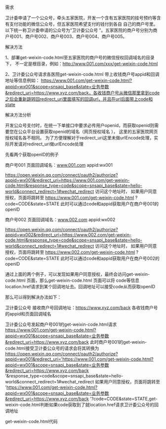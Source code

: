 需求

卫计委申请了一个公众号，牵头五家医院，开发一个含有五家医院的挂号预约等含有支付功能的微信公众号，但五家医院希望支付的钱付到各自
自己的商户号里。
以下统一称卫计委申请的公众号为“卫计委公众号 ”。五家医院的商户号分别为商户号001、商户号002、商户号003、商户号004、商户号005。

解决方法

1、部署get-weixin-code.html至五家医院的商户号的微信授权回调域名的目录下， 不一定是根目录，例如：http://www.001.com/xxx/get-weixin-code.html

2、卫计委公众号请求各医院get-weixin-code.html 带上收钱商户号appid和回调地址等信息例如： https://www.001.com/get-weixin-code.html?appid=wx001&scope=snsapi_base&state=业务参数&redirect_uri=https://www.xyz.com/back，各收钱商户号从微信那里拿到code之后会重新跳转回redirect_uri里面填写的回调url，并且在url后面带上code和state


解决方法分析

开发公众号支付时，在统一下单接口中要求必传用户openid，而获取openid则需要您在公众平台设置获取openid的域名（网页授权域名 ），
这里的五家医院网页授权域名各不相同。
为了方便理解对于redirect_uri这里未做urlEncode处理，实际开发请对redirect_uri做urlEncode处理

先看两个获取openID的例子

商户号001
页面回调域名：www.001.com
appid:wx001

https://open.weixin.qq.com/connect/oauth2/authorize?appid=wx001&redirect_uri=https://www.001.com/get-weixin-code.html&response_type=code&scope=snsapi_base&state=hello-world&connect_redirect=1#wechat_redirect
访问这个地址时， 如果用户同意授权，页面将跳转至 https://www.001.com/get-weixin-code.html ?code=CODE&state=STATE
此时可以通过code和appid获取用户在商户号001的openID


商户号002
页面回调域名：www.002.com
appid:wx002

https://open.weixin.qq.com/connect/oauth2/authorize?appid=wx002&redirect_uri=https://www.002.com/get-weixin-code.html&response_type=code&scope=snsapi_base&state=hello-world&connect_redirect=1#wechat_redirect
访问这个地址时， 如果用户同意授权，页面将跳转至 https://www.002.com/get-weixin-code.html ?code=CODE&state=STATE
此时可以通过code和appid获取用户在商户号002的openID

通过上面的两个例子，可以发现如果用户同意授权，最终会访问get-weixin-code.html 页面，那么get-weixin-code.html 页面可以将
code等信息location.href请求到某个回调地址去。回调地址可以接受code从而获取openID

那么可以得到解决办法如下：

卫计委公众号
接收商户号回调地址：https://www.xyz.com/back
各收钱商户号的appid和页面回调域名


卫计委公众号发起商户号001的get-weixin-code.html请求
https://www.001.com/get-weixin-code.html?appid=wx001&scope=snsapi_base&state=业务参数&redirect_uri=https://www.xyz.com/back
此时商户号001的get-weixin-code.html接受卫计委公众号的请求会将其转换为
https://open.weixin.qq.com/connect/oauth2/authorize?appid=wx001&redirect_uri='https://www.001.com/get-weixin-code.html?appid=wx001&scope=snsapi_base&state=业务参数&redirect_uri=https://www.xyz.com/back '&response_type=code&scope=snsapi_base&state=hello-world&connect_redirect=1#wechat_redirect
 如果用户同意授权，页面将跳转至 'https://www.001.com/get-weixin-code.html?appid=wx001&scope=snsapi_base&state=业务参数&redirect_uri=https://www.xyz.com/back '?code=CODE&state=STATE,get-weixin-code.html判断如果code获取到了就location.href请求卫计委公众号的回调地址



get-weixin-code.html代码



